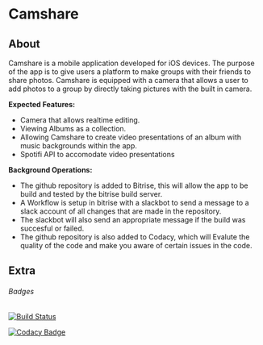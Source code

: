# Camshare

## About
Camshare is a mobile application developed for iOS devices. The purpose of the app is to give users a platform to make groups with their friends to share photos. Camshare is equipped with a camera that allows a user to add photos to a group by directly taking pictures with the built in camera.

**Expected Features:**
- Camera that allows realtime editing.
- Viewing Albums as a collection.
- Allowing Camshare to create video presentations of an album with music backgrounds within the app.
- Spotifi API to accomodate video presentations

**Background Operations:**
- The github repository is added to Bitrise, this will allow the app to be build and tested by the bitrise build server.
- A Workflow is setup in bitrise with a slackbot to send a message to a slack account of all changes that are made in the repository.
- The slackbot will also send an appropriate message if the build was succesful or failed.
- The github repository is also added to Codacy, which will Evalute the quality of the code and make you aware of certain issues in the code.

## Extra
###### Badges

[![Build Status](https://app.bitrise.io/app/f5ef16cbcd43fa3b/status.svg?token=l9zpYE6QPNcmWmfvOyNAAg)](https://app.bitrise.io/app/f5ef16cbcd43fa3b)

[![Codacy Badge](https://api.codacy.com/project/badge/Grade/53d2304155fb4b9e87b254ce205bcade)](https://www.codacy.com/manual/JancoDVTDev/camshare?utm_source=github.com&amp;utm_medium=referral&amp;utm_content=JancoDVTDev/camshare&amp;utm_campaign=Badge_Grade)
